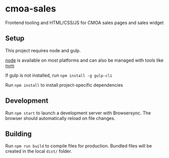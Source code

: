 # cmoa-sales
Frontend tooling and HTML/CSS/JS for CMOA sales pages and sales widget

## Setup

This project requires node and gulp.

[node](https://nodejs.org/en/download/package-manager/) is available on most platforms and can also be managed with tools like [nvm](https://github.com/creationix/nvm)

If gulp is not installed, run `npm install -g gulp-cli`

Run `npm install` to install project-specific dependencies

## Development

Run `npm start` to launch a development server with Browsersync. The browser should automatically reload on file changes.

## Building

Run `npm run build` to compile files for production. Bundled files will be created in the local `dist/` folder.



